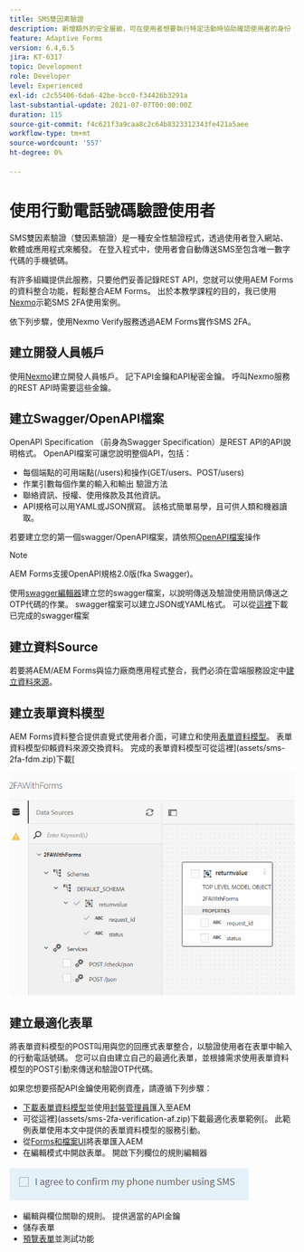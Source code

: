 ```yaml
---
title: SMS雙因素驗證
description: 新增額外的安全層級，可在使用者想要執行特定活動時協助確認使用者的身份
feature: Adaptive Forms
version: 6.4,6.5
jira: KT-6317
topic: Development
role: Developer
level: Experienced
exl-id: c2c55406-6da6-42be-bcc0-f34426b3291a
last-substantial-update: 2021-07-07T00:00:00Z
duration: 115
source-git-commit: f4c621f3a9caa8c2c64b8323312343fe421a5aee
workflow-type: tm+mt
source-wordcount: '557'
ht-degree: 0%

---
```


# 使用行動電話號碼驗證使用者

SMS雙因素驗證（雙因素驗證）是一種安全性驗證程式，透過使用者登入網站、軟體或應用程式來觸發。 在登入程式中，使用者會自動傳送SMS至包含唯一數字代碼的手機號碼。

有許多組織提供此服務，只要他們妥善記錄REST API，您就可以使用AEM Forms的資料整合功能，輕鬆整合AEM Forms。 出於本教學課程的目的，我已使用[Nexmo](https://developer.nexmo.com/verify/overview)示範SMS 2FA使用案例。

依下列步驟，使用Nexmo Verify服務透過AEM Forms實作SMS 2FA。

## 建立開發人員帳戶

使用[Nexmo](https://dashboard.nexmo.com/sign-in)建立開發人員帳戶。 記下API金鑰和API秘密金鑰。 呼叫Nexmo服務的REST API時需要這些金鑰。

## 建立Swagger/OpenAPI檔案

OpenAPI Specification （前身為Swagger Specification）是REST API的API說明格式。 OpenAPI檔案可讓您說明整個API，包括：

* 每個端點的可用端點(/users)和操作(GET/users、POST/users)
* 作業引數每個作業的輸入和輸出
驗證方法
* 聯絡資訊、授權、使用條款及其他資訊。
* API規格可以用YAML或JSON撰寫。 該格式簡單易學，且可供人類和機器讀取。

若要建立您的第一個swagger/OpenAPI檔案，請依照[OpenAPI檔案](https://swagger.io/docs/specification/2-0/basic-structure/)操作

>[!NOTE]
> AEM Forms支援OpenAPI規格2.0版(fka Swagger)。

使用[swagger編輯器](https://editor.swagger.io/)建立您的swagger檔案，以說明傳送及驗證使用簡訊傳送之OTP代碼的作業。 swagger檔案可以建立JSON或YAML格式。 可以從[這裡](assets/two-factore-authentication-swagger.zip)下載已完成的swagger檔案

## 建立資料Source

若要將AEM/AEM Forms與協力廠商應用程式整合，我們必須在雲端服務設定中[建立資料來源](https://experienceleague.adobe.com/docs/experience-manager-learn/forms/ic-web-channel-tutorial/parttwo.html)。

## 建立表單資料模型

AEM Forms資料整合提供直覺式使用者介面，可建立和使用[表單資料模型](https://experienceleague.adobe.com/docs/experience-manager-65/forms/form-data-model/create-form-data-models.html)。 表單資料模型仰賴資料來源交換資料。
完成的表單資料模型可從這裡](assets/sms-2fa-fdm.zip)下載[

![fdm](assets/2FA-fdm.PNG)

## 建立最適化表單

將表單資料模型的POST叫用與您的回應式表單整合，以驗證使用者在表單中輸入的行動電話號碼。 您可以自由建立自己的最適化表單，並根據需求使用表單資料模型的POST引動來傳送和驗證OTP代碼。

如果您想要搭配API金鑰使用範例資產，請遵循下列步驟：

* [下載表單資料模型](assets/sms-2fa-fdm.zip)並使用[封裝管理員](http://localhost:4502/crx/packmgr/index.jsp)匯入至AEM
* 可從這裡](assets/sms-2fa-verification-af.zip)下載最適化表單範例[。 此範例表單使用本文中提供的表單資料模型的服務引動。
* 從[Forms和檔案UI](http://localhost:4502/aem/forms.html/content/dam/formsanddocuments)將表單匯入AEM
* 在編輯模式中開啟表單。 開啟下列欄位的規則編輯器

![簡訊傳送](assets/check-sms.PNG)

* 編輯與欄位關聯的規則。 提供適當的API金鑰
* 儲存表單
* [預覽表單](http://localhost:4502/content/dam/formsanddocuments/sms-2fa-verification/jcr:content?wcmmode=disabled)並測試功能
